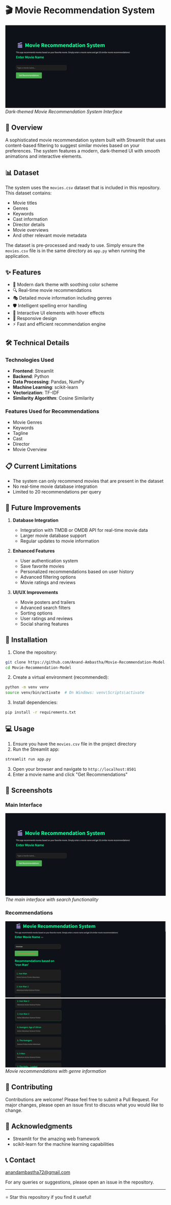 # 🎬 Movie Recommendation System

![Movie Recommendation System](main.png)
*Dark-themed Movie Recommendation System Interface*

## 📝 Overview

A sophisticated movie recommendation system built with Streamlit that uses content-based filtering to suggest similar movies based on your preferences. The system features a modern, dark-themed UI with smooth animations and interactive elements.

## 📊 Dataset

The system uses the `movies.csv` dataset that is included in this repository. This dataset contains:
- Movie titles
- Genres
- Keywords
- Cast information
- Director details
- Movie overviews
- And other relevant movie metadata

The dataset is pre-processed and ready to use. Simply ensure the `movies.csv` file is in the same directory as `app.py` when running the application.

## ✨ Features

- 🎨 Modern dark theme with soothing color scheme
- 🔍 Real-time movie recommendations
- 🎭 Detailed movie information including genres
- 🛡️ Intelligent spelling error handling
- 💫 Interactive UI elements with hover effects
- 📱 Responsive design
- ⚡ Fast and efficient recommendation engine

## 🛠️ Technical Details

### Technologies Used
- **Frontend**: Streamlit
- **Backend**: Python
- **Data Processing**: Pandas, NumPy
- **Machine Learning**: scikit-learn
- **Vectorization**: TF-IDF
- **Similarity Algorithm**: Cosine Similarity

### Features Used for Recommendations
- Movie Genres
- Keywords
- Tagline
- Cast
- Director
- Movie Overview

## 📋 Current Limitations

- The system can only recommend movies that are present in the dataset
- No real-time movie database integration
- Limited to 20 recommendations per query

## 🔮 Future Improvements

1. **Database Integration**
   - Integration with TMDB or OMDB API for real-time movie data
   - Larger movie database support
   - Regular updates to movie information

2. **Enhanced Features**
   - User authentication system
   - Save favorite movies
   - Personalized recommendations based on user history
   - Advanced filtering options
   - Movie ratings and reviews

3. **UI/UX Improvements**
   - Movie posters and trailers
   - Advanced search filters
   - Sorting options
   - User ratings and reviews
   - Social sharing features

## 🚀 Installation

1. Clone the repository:
```bash
git clone https://github.com/Anand-Ambastha/Movie-Recommendation-Model.git
cd Movie-Recommendation-Model
```

2. Create a virtual environment (recommended):
```bash
python -m venv venv
source venv/bin/activate  # On Windows: venv\Scripts\activate
```

3. Install dependencies:
```bash
pip install -r requirements.txt
```

## 💻 Usage

1. Ensure you have the `movies.csv` file in the project directory
2. Run the Streamlit app:
```bash
streamlit run app.py
```
3. Open your browser and navigate to `http://localhost:8501`
4. Enter a movie name and click "Get Recommendations"

## 📸 Screenshots

### Main Interface
![Main Interface](main.png)
*The main interface with search functionality*

### Recommendations
![Recommendations](recommendation1.png)
![Recommendations](recommendations2.png)
*Movie recommendations with genre information*

## 🤝 Contributing

Contributions are welcome! Please feel free to submit a Pull Request. For major changes, please open an issue first to discuss what you would like to change.


## 🙏 Acknowledgments

- Streamlit for the amazing web framework
- scikit-learn for the machine learning capabilities

## 📞 Contact
anandambastha72@gmail.com

For any queries or suggestions, please open an issue in the repository.

---

⭐ Star this repository if you find it useful! 
